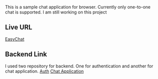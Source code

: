 This is a sample chat application for browser. Currently only one-to-one chat is supported. I am still working on this project

## Live URL ##
[EasyChat](http://18.216.231.48:5000/)

## Backend Link
I used two repository for backend. One for authentication and another for chat application.
[Auth](https://github.com/sujon13/Authentication-and-user-management-used-jwt-)
[Chat Application](https://github.com/sujon13/Messenger-backend)
